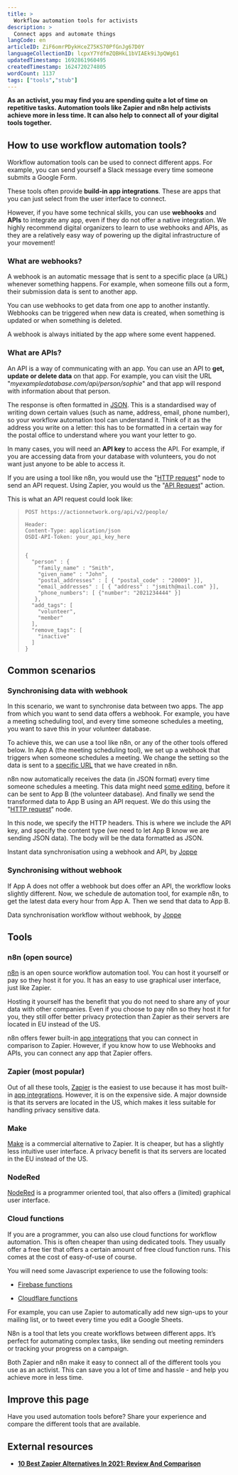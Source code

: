 ```yaml
---
title: >
  Workflow automation tools for activists
description: >
  Connect apps and automate things 
langCode: en
articleID: ZiF6omrPDykHceZ75KS70PfGnJg67D0Y
languageCollectionID: lcpxY7YdfmZQBHkL1bVIAEk9i3pQWg61
updatedTimestamp: 1692861960495
createdTimestamp: 1624720274805
wordCount: 1137
tags: ["tools","stub"]
---
```


**As an activist, you may find you are spending quite a lot of time on repetitive tasks. Automation tools like Zapier and n8n help activists achieve more in less time. It can also help to connect all of your digital tools together.**

## **How to use workflow automation tools?**

Workflow automation tools can be used to connect different apps. For example, you can send yourself a Slack message every time someone submits a Google Form.

These tools often provide **build-in app integrations**. These are apps that you can just select from the user interface to connect.

However, if you have some technical skills, you can use **webhooks** and **APIs** to integrate any app, even if they do not offer a native integration. We highly recommend digital organizers to learn to use webhooks and APIs, as they are a relatively easy way of powering up the digital infrastructure of your movement!

### What are webhooks?

A webhook is an automatic message that is sent to a specific place (a URL) whenever something happens. For example, when someone fills out a form, their submission data is sent to another app.

You can use webhooks to get data from one app to another instantly. Webhooks can be triggered when new data is created, when something is updated or when something is deleted.

A webhook is always initiated by the app where some event happened.

### What are APIs?

An API is a way of communicating with an app. You can use an API to **get, update or delete data** on that app. For example, you can visit the URL "_myexampledatabase.com/api/person/sophie_" and that app will respond with information about that person.

The response is often formatted in [JSON](https://www.w3schools.com/js/js_json_intro.asp?utm_source=activisthandbook.org). This is a standardised way of writing down certain values (such as name, address, email, phone number), so your workflow automation tool can understand it. Think of it as the address you write on a letter: this has to be formatted in a certain way for the postal office to understand where you want your letter to go.

In many cases, you will need an **API key** to access the API. For example, if you are accessing data from your database with volunteers, you do not want just anyone to be able to access it.

If you are using a tool like n8n, you would use the "[HTTP request](https://docs.n8n.io/integrations/builtin/core-nodes/n8n-nodes-base.httprequest/?utm_source=activisthandbook.org)" node to send an API request. Using Zapier, you would us the "[API Request](https://help.zapier.com/hc/en-us/articles/14096700504717-Make-raw-HTTP-requests-with-API-Request-actions-Beta-?utm_source=activisthandbook.org)" action.

This is what an API request could look like:

>     POST https://actionnetwork.org/api/v2/people/
>     
>     Header:
>     Content-Type: application/json
>     OSDI-API-Token: your_api_key_here
>     						
>     
>     {
>       "person" : {
>         "family_name" : "Smith",
>         "given_name" : "John",
>         "postal_addresses" : [ { "postal_code" : "20009" }],
>         "email_addresses" : [ { "address" : "jsmith@mail.com" }],
>         "phone_numbers": [ {"number": "2021234444" }]
>        },
>       "add_tags": [
>         "volunteer",
>         "member"
>       ],
>       "remove_tags": [
>         "inactive"
>       ]
>     }

## Common scenarios

### Synchronising data with webhook

In this scenario, we want to synchronise data between two apps. The app from which you want to send data offers a webhook. For example, you have a meeting scheduling tool, and every time someone schedules a meeting, you want to save this in your volunteer database.

To achieve this, we can use a tool like n8n, or any of the other tools offered below. In App A (the meeting scheduling tool), we set up a webhook that triggers when someone schedules a meeting. We change the setting so the data is sent to a [specific URL](https://docs.n8n.io/integrations/builtin/core-nodes/n8n-nodes-base.webhook/?utm_source=activisthandbook.org) that we have created in n8n.

n8n now automatically receives the data (in JSON format) every time someone schedules a meeting. This data might need [some editing](https://docs.n8n.io/data/transforming-data/?utm_source=activisthandbook.org), before it can be sent to App B (the volunteer database). And finally we send the transformed data to App B using an API request. We do this using the "[HTTP request](https://docs.n8n.io/integrations/builtin/core-nodes/n8n-nodes-base.httprequest/?utm_source=activisthandbook.org)" node.

In this node, we specify the HTTP headers. This is where we include the API key, and specify the content type (we need to let App B know we are sending JSON data). The body will be the data formatted as JSON.

<dynamic-image imageid="59b03919-f76a-463c-9484-1a585e770100" alt="Step 1: A webhook is triggered, data is sent from App A to n8n. Step 2: n8n sends the data to App B."><p>Instant data synchronisation using a webhook and API, by <a target="_blank" href="https://edit.activisthandbook.org/author/tzmE91SnnrbJJXuvQNBl9rt6HK63">Joppe</a></p></dynamic-image>

### Synchronising without webhook

If App A does not offer a webhook but does offer an API, the workflow looks slightly different. Now, we schedule de automation tool, for example n8n, to get the latest data every hour from App A. Then we send that data to App B.

<dynamic-image imageid="4dbea05d-78c3-43ca-20cb-af17f365f800" alt="Step 1: Get data using API request from App A. Step 2: App A then responds with the data. Step 3: Send the data to App B"><p>Data synchronisation workflow without webhook, by <a target="_blank" href="https://edit.activisthandbook.org/author/tzmE91SnnrbJJXuvQNBl9rt6HK63">Joppe</a></p></dynamic-image>

## **Tools**

### **n8n (open source)**

[n8n](https://n8n.io/?utm_source=activisthandbook.org) is an open source workflow automation tool. You can host it yourself or pay so they host it for you. It has an easy to use graphical user interface, just like Zapier.

Hosting it yourself has the benefit that you do not need to share any of your data with other companies. Even if you choose to pay n8n so they host it for you, they still offer better privacy protection than Zapier as their servers are located in EU instead of the US.

n8n offers fewer built-in [app integrations](https://n8n.io/integrations/?utm_source=activisthandbook.org) that you can connect in comparison to Zapier. However, if you know how to use Webhooks and APIs, you can connect any app that Zapier offers.

### Zapier (most popular)

Out of all these tools, [Zapier](https://zapier.com/?utm_source=activisthandbook.org) is the easiest to use because it has most built-in [app integrations](https://zapier.com/apps?utm_source=activisthandbook.org). However, it is on the expensive side. A major downside is that its servers are located in the US, which makes it less suitable for handling privacy sensitive data.

### Make

[Make](https://make.com/?utm_source=activisthandbook.org) is a commercial alternative to Zapier. It is cheaper, but has a slightly less intuitive user interface. A privacy benefit is that its servers are located in the EU instead of the US.

### NodeRed

[NodeRed](https://nodered.org/?utm_source=activisthandbook.org) is a programmer oriented tool, that also offers a (limited) graphical user interface.

### Cloud functions

If you are a programmer, you can also use cloud functions for workflow automation. This is often cheaper than using dedicated tools. They usually offer a free tier that offers a certain amount of free cloud function runs. This comes at the cost of easy-of-use of course.

You will need some Javascript experience to use the following tools:

-   [Firebase functions](https://firebase.google.com/docs/functions?utm_source=activisthandbook.org)
    
-   [Cloudflare functions](https://developers.cloudflare.com/pages/platform/functions/?utm_source=activisthandbook.org)
    

For example, you can use Zapier to automatically add new sign-ups to your mailing list, or to tweet every time you edit a Google Sheets.

N8n is a tool that lets you create workflows between different apps. It’s perfect for automating complex tasks, like sending out meeting reminders or tracking your progress on a campaign.

Both Zapier and n8n make it easy to connect all of the different tools you use as an activist. This can save you a lot of time and hassle - and help you achieve more in less time.

## Improve this page

Have you used automation tools before? Share your experience and compare the different tools that are available.

## External resources

-   [**10 Best Zapier Alternatives In 2021: Review And Comparison**](https://www.softwaretestinghelp.com/zapier-alternatives/)